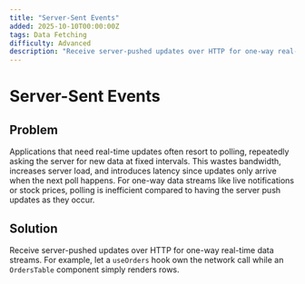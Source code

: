 ```yaml
---
title: "Server-Sent Events"
added: 2025-10-10T00:00:00Z
tags: Data Fetching
difficulty: Advanced
description: "Receive server-pushed updates over HTTP for one-way real-time data streams."
---
```

# Server-Sent Events

## Problem

Applications that need real-time updates often resort to polling, repeatedly asking the server for new data at fixed intervals. This wastes bandwidth, increases server load, and introduces latency since updates only arrive when the next poll happens. For one-way data streams like live notifications or stock prices, polling is inefficient compared to having the server push updates as they occur.

## Solution

Receive server-pushed updates over HTTP for one-way real-time data streams. For example, let a `useOrders` hook own the network call while an `OrdersTable` component simply renders rows.
